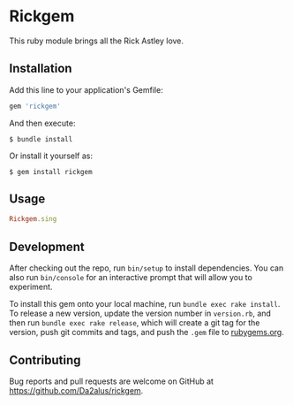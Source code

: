 # Rickgem

This ruby module brings all the Rick Astley
love.

## Installation

Add this line to your application's Gemfile:

```ruby
gem 'rickgem'
```

And then execute:

    $ bundle install

Or install it yourself as:

    $ gem install rickgem

## Usage

```ruby
Rickgem.sing
```



## Development

After checking out the repo, run `bin/setup` to install dependencies. You can also run `bin/console` for an interactive prompt that will allow you to experiment.

To install this gem onto your local machine, run `bundle exec rake install`. To release a new version, update the version number in `version.rb`, and then run `bundle exec rake release`, which will create a git tag for the version, push git commits and tags, and push the `.gem` file to [rubygems.org](https://rubygems.org).

## Contributing

Bug reports and pull requests are welcome on GitHub at https://github.com/Da2alus/rickgem.
